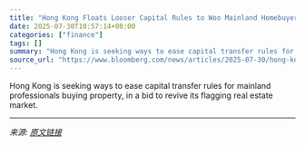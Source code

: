 ```yaml
---
title: "Hong Kong Floats Looser Capital Rules to Woo Mainland Homebuyers"
date: 2025-07-30T10:57:14+08:00
categories: ["finance"]
tags: []
summary: "Hong Kong is seeking ways to ease capital transfer rules for mainland professionals buying property, in a bid to revive its flagging real estate market."
source_url: "https://www.bloomberg.com/news/articles/2025-07-30/hong-kong-floats-looser-capital-rules-to-woo-mainland-homebuyers"
---
```


Hong Kong is seeking ways to ease capital transfer rules for mainland professionals buying property, in a bid to revive its flagging real estate market.

---

*来源: [原文链接](https://www.bloomberg.com/news/articles/2025-07-30/hong-kong-floats-looser-capital-rules-to-woo-mainland-homebuyers)*
